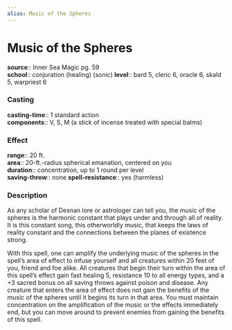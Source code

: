 ```yaml
---
alias: Music of the Spheres
---
```


# Music of the Spheres 

**source**:: Inner Sea Magic pg. 59  
**school**:: conjuration (healing) (sonic)
**level**:: bard 5, cleric 6, oracle 6, skald 5, warpriest 6

### Casting 

**casting-time**:: 1 standard action  
**components**:: V, S, M (a stick of incense treated with special balms)

### Effect 

**range**:: 20 ft.  
**area**:: 20-ft.-radius spherical emanation, centered on you  
**duration**:: concentration, up to 1 round per level  
**saving-throw**:: none
**spell-resistance**:: yes (harmless)

### Description 

As any scholar of Desnan lore or astrologer can tell you, the music of the spheres is the harmonic constant that plays under and through all of reality. It is this constant song, this otherworldly music, that keeps the laws of reality constant and the connections between the planes of existence strong.  
  
With this spell, one can amplify the underlying music of the spheres in the spell’s area of effect to infuse yourself and all creatures within 20 feet of you, friend and foe alike. All creatures that begin their turn within the area of this spell’s effect gain fast healing 5, resistance 10 to all energy types, and a +3 sacred bonus on all saving throws against poison and disease. Any creature that enters the area of effect does not gain the benefits of the music of the spheres until it begins its turn in that area. You must maintain concentration on the amplification of the music or the effects immediately end, but you can move around to prevent enemies from gaining the benefits of this spell.
